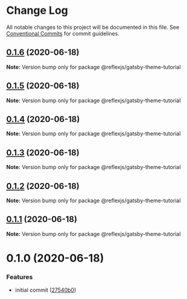 # Change Log

All notable changes to this project will be documented in this file.
See [Conventional Commits](https://conventionalcommits.org) for commit guidelines.

## [0.1.6](https://github.com/reflexjs/reflex/compare/@reflexjs/gatsby-theme-tutorial@0.1.5...@reflexjs/gatsby-theme-tutorial@0.1.6) (2020-06-18)

**Note:** Version bump only for package @reflexjs/gatsby-theme-tutorial





## [0.1.5](https://github.com/reflexjs/reflex/compare/@reflexjs/gatsby-theme-tutorial@0.1.4...@reflexjs/gatsby-theme-tutorial@0.1.5) (2020-06-18)

**Note:** Version bump only for package @reflexjs/gatsby-theme-tutorial





## [0.1.4](https://github.com/reflexjs/reflex/compare/@reflexjs/gatsby-theme-tutorial@0.1.3...@reflexjs/gatsby-theme-tutorial@0.1.4) (2020-06-18)

**Note:** Version bump only for package @reflexjs/gatsby-theme-tutorial





## [0.1.3](https://github.com/reflexjs/reflex/compare/@reflexjs/gatsby-theme-tutorial@0.1.2...@reflexjs/gatsby-theme-tutorial@0.1.3) (2020-06-18)

**Note:** Version bump only for package @reflexjs/gatsby-theme-tutorial





## [0.1.2](https://github.com/reflexjs/reflex/compare/@reflexjs/gatsby-theme-tutorial@0.1.1...@reflexjs/gatsby-theme-tutorial@0.1.2) (2020-06-18)

**Note:** Version bump only for package @reflexjs/gatsby-theme-tutorial





## [0.1.1](https://github.com/reflexjs/reflex/compare/@reflexjs/gatsby-theme-tutorial@0.1.0...@reflexjs/gatsby-theme-tutorial@0.1.1) (2020-06-18)

**Note:** Version bump only for package @reflexjs/gatsby-theme-tutorial





# 0.1.0 (2020-06-18)


### Features

* initial commit ([27540b0](https://github.com/reflexjs/reflex/commit/27540b022a849212a21894b05df928e5e6b19456))
